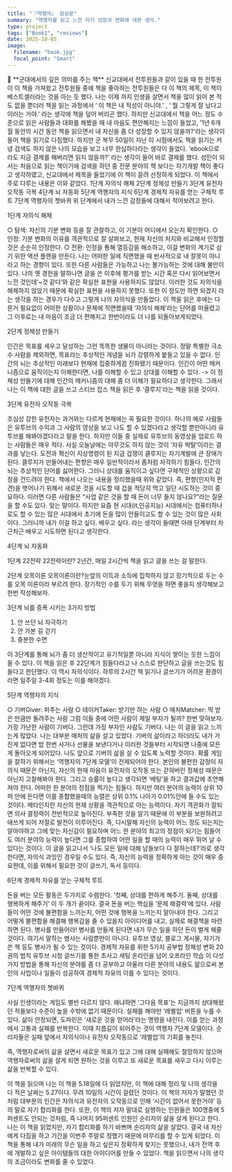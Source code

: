 ```yaml
---
title: "『역행자』 감상문"
summary: "역행자를 읽고 느낀 자기 성장과 변화에 대한 생각."
type: project
tags: ["Book1", "reviews"]
date: 2025-10-05
image:
  filename: "book.jpg"
  focal_point: "Smart"
---
```


<div class="justify-text">
📘 **군대에서의 깊은 의미를 주는 책**  
신교대에서 전투원들과 같이 있을 때 한 전투원이 이 책을 가져왔고 전투원들 중에 책을 좋아하는 전투원들은 다 이 책의 제목, 이 책이 베스트셀러라는 것을 아는 듯 했다. 나는 이제 까지 인생을 살면서 책을 많이 읽어 본 적도 없을 뿐더러 책을 읽는 과정에서 ‘ 이 책은 내 적성이 아니야.’ , ‘ 뭘 그렇게 잘 났다고 이러는 거야.’ 라는 생각에 책을 덮어 버리곤 했다. 하지만 신교대에서 책을 어느 정도 수준으로 읽은 사람들과 대화를 해봤을 때 내 마음도 편안해지는 느낌이 들었고, ’1년 6개월 동안의 시간 동안 책을 읽으면서 내 자신을 좀 더 성장할 수 있지 않을까?‘라는 생각이 들어 책을 읽기로 다짐했다.
하지만 군 복무 50일이 지난 이 시점에서도 책을 읽기는 커녕 검색도 하지 않은 나의 모습을 보고 너무 한심하다라는 생각이 들었다. ‘ebook으로라도 지금 결제를 해버리면 읽지 않을까?’ 라는 생각이 들어 바로 결제를 했다. 성인이 되서는 처음으로 읽는 책이기에 검색을 하던 중 전문 분야의 책 보다는 자기개발 책이 좋다고 생각하였고, 신교대에서 제목을 들었기에 이 책이 끌려 선정하게 되었다.
이 책에서 주로 다루는 내용은 이와 같았다.
1단계 자의식 해체
2단계 정체성 만들기
3단계 유전자 오작동 극복
4단계 뇌 자동화
5단계 역행자의 지식
6단계 경제적 자유를 얻는 구체적 루트
7단계 역행자의 쳇바퀴
위 단계에서 내가 느낀 감정들에 대해서 적어보려고 한다.

1단계 자의식 해체

○ 탐색: 자신의 기분 변화 등을 잘 관찰하고, 이 기분이 어디에서 오는지 확인한다.
○ 인정: 기분 변화의 이유를 객관적으로 잘 살펴보고, 현재 자신의 처지와 비교해서 인정할 것은 순순히 인정한다.
○ 전환: 인정을 통해 열등감을 해소하고, 이걸 변화의 계기로 삼기 위한 액션 플랜을 만든다.
나는 어떠한 일에 직면했을 때 반사적으로 내 잘못이 아니라고 하는 경향이 있다. 또한 다른 사람들은 가능하고 나는 불가능하는 것에 대해 불만이
있다. 나의 옛 경헌을 말하나면 글을 쓴 이후에 평가를 받는 시간 혹은 다시 읽어보면서 느낀 것인데‘~것 같다’와 같은 확실한 표현을 사용하지도 않았다. 이러한 것도 자의식을 해체하지 않았기 때문에 확실한 표현을 사용하지 못했다. 또한 이 정도만 하면 되겠지 라는 생각을 하는 경우가 다수고 그렇게 나의 자의식을 만들었다.
이 책을 읽은 후에는 다른거 필요없이 어떠한 상황이나 문제에 직면했을때 ‘자의식 해체’라는 단어를 떠올렸고 그 이후로는 내 마음이 조금 더 편해지고 한번이라도 더 나를 되돌아보게되었다.

2단계 정체성 만들기

인간은 목표를 세우고 달성하는 그런 똑똑한 생물이 아니라는 것이다. 정말 특별한 극소수 사람을 제외하면, 목표라는 추상적인 개념을 뇌가 강렬하게 붙들고 있을 수 없다. 인간의 뇌는 추상적인 미래보다 현재에 집중하게끔 진화됐기 때문이다.
인간이 어떤 메커니즘으로 움직이는지 이해한다면, 나를 이해할 수 있고 상대를 이해할 수 있다.
-> 이 정체성 만들기에 대해 인간의 메커니즘의 대해 좀 더 이해가 필요하다고 생각한다. 그래서 나는 이 책에 대한 글을 쓰고 스티브 잡스 책을 읽은 후 ‘클루지’라는 책을 읽을 것이다.

3단계 유전자 오작동 극복

조심성 강한 유전자는 과거와는 다르게 현재에는 꼭 필요한 것이다. 하나의 예로 사람들은 유투브의 수익과 그 사람의 영상을 보고 나도 할 수 있겠다라고 생각할 뿐만아니라 유투브를 해봐야겠다라고 말을 한다. 하지만 이들 중 실제로 유투브의 동영상을 업로드 하는 사람들은 매우 적다. 사실 오늘날에는 아무것도 하지 않는 것이 ‘자유 박탈’이라는 결과를 낳는다. 도전과 혁신이 지상명령이 된 지금 겁쟁이 클루지는 자기계발에 큰 장애가 된다.
클루지가 만들어내는 편향은 매우 일반적이라서 좀처럼 자각하기 힘들다. 인간의 뇌는 추상적인 단어를 싫어한다. 그러니 상대를 움직이고 싶다면 구체적인 상황으로 감정을 건드려야 한다.
책에서 나오는 내용을 정리했을때 위와 같았다. 즉, 편향(인지적 편견)을 벗어나기 위해서 새로운 것을 시도할 때 겁을 적당히 먹고 일단 시도하는 것이 중요하다. 이러면 다른 사람들은 “사업 같은 것을 할 때 돈이 너무 들지 않나요?”라는 질문을 할 수도 있다. 맞는 말이다. 하지만 요즘 현 시대(it,인공지능) 시대에서는 컴퓨터하나로도 할 수 있는 많은 시대에서 초기에 돈을 많이 안들이고도 할 수 있는 것이 많은 사회이다. 그러니까 내가 이걸 하고 싶다. 배우고 싶다. 라는 생각이 들때면 아래 단계부터 차근차근 배우고 시도하면 된다고 생각한다.

4단계 뇌 자동화

1단계 22전략
22전략이란? 2년간, 매일 2시간씩 책을 읽고 글을 쓰는 걸 말한다.

2단계 오목이론
오목이론이란?눈앞의 이득과 소득에 집착하지 않고 장기적으로 두는 수를 오목 이론이라 부르려 한다. 장기적인 수를 두기 위해 무엇을 하면 좋을지 생각해보고 한번 작성해보자.

3단계 뇌를 증폭 시키는 3가지 방법

1. 안 쓰던 뇌 자극하기
2. 안 가본 길 걷기
3. 충분한 수면

이 3단계를 통해 뇌가 좀 더 생산적이고 유기적일뿐 아니라 지식이 쌓이는 듯한 느낌이 들 수 있다.
이 책을 읽은 후 22단계가 힘들다라고 나 스스로 판단하고 글을 쓰는것도 힘들다고 판단했다. 이 역시 자의식이다. 하루의 2시간 책 읽기나 글쓰기가 어려운 환경이라면 일주일 3-4회 정도는 이를 해야겠다.

5단계 역행자의 지식

○ 기버Giver: 퍼주는 사람
○ 테이커Taker: 받기만 하는 사람
○ 매처Matcher: 딱 받은 만큼만 돌려주는 사람
그럼 이들 중에 어떤 사람이 제일 부자가 될까? 한번 맞혀보자.
가장 가난한 사람이 기버다. 그런데 가장 부자인 사람도 기버다.
나는 이 글을 읽고 느끼는게 많았다. 나는 대부분 매처의 삶을 살고 있었다. 기버의 삶이라고 하더라도 내가 가진게 없다면 밥 한번 사거나 선물을 보낸다거나 이러한 것들부터 시작되면 나중에 모든게 돌아오게 되어있다. 나도 앞으로 기버의 삶을 살 수 있도록 노력할 것이다.
확률 게임을 잘하기 위해서는 ‘역행자의 7단계 모델’이 전제되어야 한다. 본인의 불편한 감정이 자의식 때문은 아닌지, 자신의 현재 마음이 유전자의 오작동 또는 갇혀버린 정체성 때문은 아닌지 고찰해봐야 한다. 그리고 승률이 높다고 생각되면 ‘베팅’을 하고 결과값에 초연해져야 한다.
어떠한 한 분야의 정점을 찍기는 힘들다. 하지만 여러 분야의 능력이 상위 10퍼 안에 든다면 이를 종합했을때의 능렬은 상위 0.1% 나아가 0.01%안에 들 수도 있는 것이다.
메타인지란 자신의 현재 상황을 객관적으로 아는 능력이다. 자기 객관화가 잘되면 의사 결정력이 전반적으로 높아진다. 부족한 것을 알기 때문에 이 부분을 보완하려고애쓰게 되어 저절로 발전이 이루어진다.
즉, 다시말해 자신의 능력이 어느 정도 되는지는 알아야하고 그에 맞는 자신감이 필요하며 어느 한 분야의 최고의 정점이 되기는 힘들어도 여러 분야의 능력이 높다면 그를 종합하여 어떤 일을 할 때의 능력이 매우 뛰어 날 수 있다는 것이다. 이 글을 읽고나서 ‘나도 모든 일에 대해 남들보다 다 잘하는데?’라로 생각한다면, 자의식 과잉인 경우일 수도 있다. 즉, 자신의 능력을 정확하게 아는 것이 매우 중요한데, 이를 위해서 필요한 것이 글쓰기, 독서 등이다.

6단계 경제적 자유를 얻는 구체적 루트

돈을 버는 모든 활동은 두가지로 수렴한다. ’첫째, 상대를 편하게 해주기. 둘째, 상대를 행복하게 해주기‘ 이 두 개가 끝이다. 결국 돈을 버는 핵심을 ’문제 해결력‘에 있다. 사람들이 어떤 것에 불편함을 느끼는지, 어떤 것에 행복을 느끼는지 알아내야 한다. 그리고 어떻게 불편함을 해결해 행복감을 줄 수 있을지 아이디어를 내고, 실제로 해결책을 마련하면 된다.
병사를 만들어라! 병사를 만들게 된다면 내가 무슨 일을 하던 돈이 벌게 해줄 것이다. 여기서 말하는 병사는 사람뿐만이 아니다. 유투브 영상, 블로그 게시물, 자기가 쓴 책 등도 병사가 될 수 있는 것이다.
경제적 자유를 위한 5가지 공부법
정체성 변화
20권의 법칙
유투브 시청
글쓰기를 통한 초사고 세팅
온라인을 넘어 오프라인 학습
이 다섯가지 방법을 통해 자신의 분야를 좀 더 공부하고 아울러 다른 분야의 내용도 앎으로써 본인의 사업이나 일들이 성공하여 경제적 자유의 이를 수 있다는 것이다.

7단계 역행자의 쳇바퀴

사실 인생이라는 게임도 별반 다르지 않다. 왜냐하면 ‘그다음 목표’는 지금까지 상대해왔던 적들보다 수준이 높을 수밖에 없기 때문이다. 실패를 해야만 ‘레벨업’ 버튼을 누를 수 있다. 삶이 안정되면, 도파민은 ‘새로운 것을 얻어라’라는 명령을 내린다. 이를 얻는 과정에서 고통과 실패를 반복한다. 이때 지름길이 되어주는 것이 역행자 7단계 모델이다. 순리자들은 실패 앞에서 자의식이나 유전자 오작동으로 ‘레벨업’의 기회를 놓친다.

즉, 역행자로써의 삶을 살면서 새로운 목표가 있고 그에 대해 실패해도 절망하지 않으며 역행자로써의 삶을 살게 되면 원하는 것을 이루고 또 새로운 목표를 새우고 다시 이루는 삶을 반복할 수 있다.

이 책을 읽으며
나는 이 책을 5.18일에 다 읽었지만, 이 책에 대해 정리 및 나의 생각을 다 적은 날짜는 5.27이다. 무려 10일의 시간이 걸렸던 것이다. 이 책의 저자가 말했던 것처럼 대부분의 인간은 자의식과 유전자의 오작동으로 인해 ‘시간이 없어서 못한거야’ 등의 말로 자기 합리화를 한다. 또한, 이 책의 저자 말대로 실행하는 인원들은 100명중에 5퍼센트도 안되는 것처럼, 즉 나머지 95퍼센트 인원인 순리자의 삶을 살게 된다고 한다. 나는 이 책을 읽었지만, 자기 합리화를 하기 바쁘며 순리자의 삶을 살았다. 결국 내 자신에게 다짐을 하고 기간을 이번주 주말로 정했기 때문에 마무리를 할 수 있게 되었다. 이 책을 통해 내가 미래의 무슨 일을 하고 싶은지 정확하게 찾지는 못했으나, 내가 전역 후에 개발하고 싶은 아이템들의 대한 아이디어를 만들 수 있었다. 책을 읽으면서 나의 생각의 조금이라도 변화를 줄 수 있었다.

</div>

